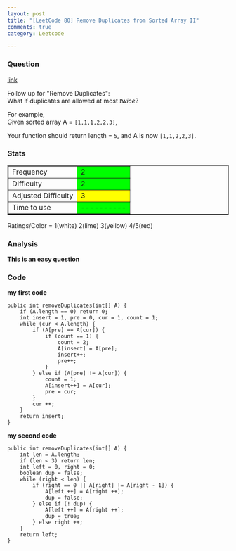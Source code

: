 ```yaml
---
layout: post
title: "[LeetCode 80] Remove Duplicates from Sorted Array II"
comments: true
category: Leetcode

---
```



### Question 
[link](https://oj.leetcode.com/problems/remove-duplicates-from-sorted-array-ii/)

<div class="question-content">
            <p></p><p>
Follow up for "Remove Duplicates":<br>
What if duplicates are allowed at most <i>twice</i>?</p>

<p>
For example,<br>
Given sorted array A = <code>[1,1,1,2,2,3]</code>,
</p>
<p>
Your function should return length = <code>5</code>, and A is now <code>[1,1,2,2,3]</code>.
</p><p></p>
          </div>

### Stats
<table border="2">
	<tr>
		<td>Frequency</td>
		<td bgcolor="lime">2</td>
	</tr>
	<tr>
		<td>Difficulty</td>
		<td bgcolor="lime">2</td>
	</tr>
	<tr>
		<td>Adjusted Difficulty</td>
		<td bgcolor="yellow">3</td>
	</tr>
	<tr>
		<td>Time to use</td>
		<td bgcolor="lime">----------</td>
	</tr>
</table>

Ratings/Color = 1(white) 2(lime) 3(yellow) 4/5(red)

### Analysis

__This is an easy question__

### Code

__my first code__

    public int removeDuplicates(int[] A) {
        if (A.length == 0) return 0;
        int insert = 1, pre = 0, cur = 1, count = 1;
        while (cur < A.length) {
            if (A[pre] == A[cur]) {
                if (count == 1) {
                    count = 2;
                    A[insert] = A[pre];
                    insert++;
                    pre++;
                }
            } else if (A[pre] != A[cur]) {
                count = 1;
                A[insert++] = A[cur];
                pre = cur;
            }
            cur ++;
        }
        return insert;
    }

__my second code__

    public int removeDuplicates(int[] A) {
        int len = A.length;
        if (len < 3) return len;
        int left = 0, right = 0;
        boolean dup = false;
        while (right < len) {
            if (right == 0 || A[right] != A[right - 1]) {
                A[left ++] = A[right ++];
                dup = false;
            } else if (! dup) {
                A[left ++] = A[right ++];
                dup = true;
            } else right ++;
        }
        return left;
    }